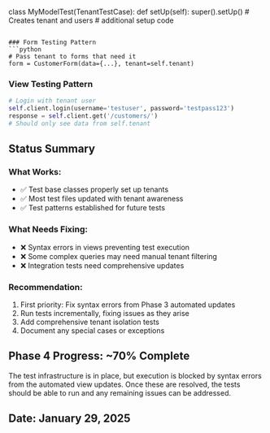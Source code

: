 

class MyModelTest(TenantTestCase):
    def setUp(self):
        super().setUp()  # Creates tenant and users
        # additional setup code
```

### Form Testing Pattern
```python
# Pass tenant to forms that need it
form = CustomerForm(data={...}, tenant=self.tenant)
```

### View Testing Pattern
```python
# Login with tenant user
self.client.login(username='testuser', password='testpass123')
response = self.client.get('/customers/')
# Should only see data from self.tenant
```

## Status Summary

### What Works:
- ✅ Test base classes properly set up tenants
- ✅ Most test files updated with tenant awareness
- ✅ Test patterns established for future tests

### What Needs Fixing:
- ❌ Syntax errors in views preventing test execution
- ❌ Some complex queries may need manual tenant filtering
- ❌ Integration tests need comprehensive updates

### Recommendation:
1. First priority: Fix syntax errors from Phase 3 automated updates
2. Run tests incrementally, fixing issues as they arise
3. Add comprehensive tenant isolation tests
4. Document any special cases or exceptions

## Phase 4 Progress: ~70% Complete

The test infrastructure is in place, but execution is blocked by syntax errors from the automated view updates. Once these are resolved, the tests should be able to run and any remaining issues can be addressed.

## Date: January 29, 2025
